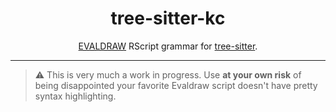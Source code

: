 <div align="center">
  <h1>tree-sitter-kc</h1>
  <p>
    <a href="http://www.advsys.net/ken/download.htm#evaldraw" target="_blank">EVALDRAW</a>
    RScript grammar for <a href="https://github.com/tree-sitter/tree-sitter">tree-sitter</a>.
  </p>
</div>

---

> ⚠  This is very much a work in progress. Use __at your own risk__ of being disappointed your favorite Evaldraw script doesn't have pretty syntax highlighting.
